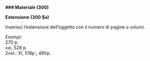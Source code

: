 **### Materiale&nbsp;(300)**

**Estensione (300 $a)**

Inserisci l’estensione dell’oggetto con il numero di pagine o volumi.

_Esempi_:  
270 p.  
xxi, 528 p.  
2vol.: XI, 518p.; 480p.